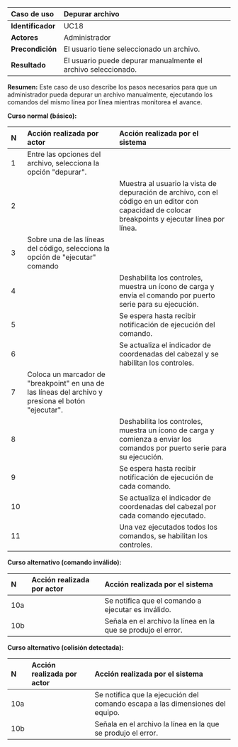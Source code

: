 | **Caso de uso**      | **Depurar archivo** |
| :---        | :---        |
| **Identificador**      | UC18 |
| **Actores**      | Administrador |
| **Precondición**   | El usuario tiene seleccionado un archivo. |
| **Resultado**   | El usuario puede depurar manualmente el archivo seleccionado. |

**Resumen:**
Este caso de uso describe los pasos necesarios para que un administrador pueda depurar un archivo manualmente, ejecutando los comandos del mismo línea por línea mientras monitorea el avance.

**Curso normal (básico):**

| **N**      | **Acción realizada por actor** | **Acción realizada por el sistema** |
| :---        | :---        | :---        |
| 1      | Entre las opciones del archivo, selecciona la opción "depurar". |  |
| 2      |  | Muestra al usuario la vista de depuración de archivo, con el código en un editor con capacidad de colocar breakpoints y ejecutar línea por línea. |
| 3      | Sobre una de las líneas del código, selecciona la opción de "ejecutar" comando |  |
| 4      |  | Deshabilita los controles, muestra un ícono de carga y envía el comando por puerto serie para su ejecución. |
| 5      |  | Se espera hasta recibir notificación de ejecución del comando. |
| 6      |  | Se actualiza el indicador de coordenadas del cabezal y se habilitan los controles. |
| 7      | Coloca un marcador de "breakpoint" en una de las líneas del archivo y presiona el botón "ejecutar". |  |
| 8      |  | Deshabilita los controles, muestra un ícono de carga y comienza a enviar los comandos por puerto serie para su ejecución. |
| 9      |  | Se espera hasta recibir notificación de ejecución de cada comando. |
| 10      |  | Se actualiza el indicador de coordenadas del cabezal por cada comando ejecutado. |
| 11      |  | Una vez ejecutados todos los comandos, se habilitan los controles. |

**Curso alternativo (comando inválido):**

| **N**      | **Acción realizada por actor** | **Acción realizada por el sistema** |
| :---        | :---        | :---        |
| 10a      |  | Se notifica que el comando a ejecutar es inválido.  |
| 10b      |  | Señala en el archivo la línea en la que se produjo el error. |

**Curso alternativo (colisión detectada):**

| **N**      | **Acción realizada por actor** | **Acción realizada por el sistema** |
| :---        | :---        | :---        |
| 10a      |  | Se notifica que la ejecución del comando escapa a las dimensiones del equipo. |
| 10b      |  | Señala en el archivo la línea en la que se produjo el error. |
